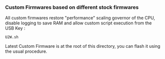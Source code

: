 ### Custom Firmwares based on different stock firmwares

All custom firmwares restore "performance" scaling governor of the CPU, disable logging to save RAM and allow custom script execution from the USB Key :

    U2W.sh

Latest Custom Firmware is at the root of this directory, you can flash it using the usual procedure.